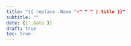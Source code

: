 ```yaml
---
title: "{{ replace .Name "-" " " | title }}"
subtitle: ""
date: {{ .Date }}
draft: true
toc: true
---
```

